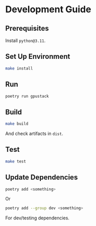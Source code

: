 # Development Guide

## Prerequisites

Install `python@3.11`.

## Set Up Environment

```bash
make install
```

## Run

```bash
poetry run gpustack
```

## Build

```bash
make build
```

And check artifacts in `dist`.

## Test

```bash
make test
```

## Update Dependencies

```bash
poetry add <something>
```

Or

```bash
poetry add --group dev <something>
```

For dev/testing dependencies.
